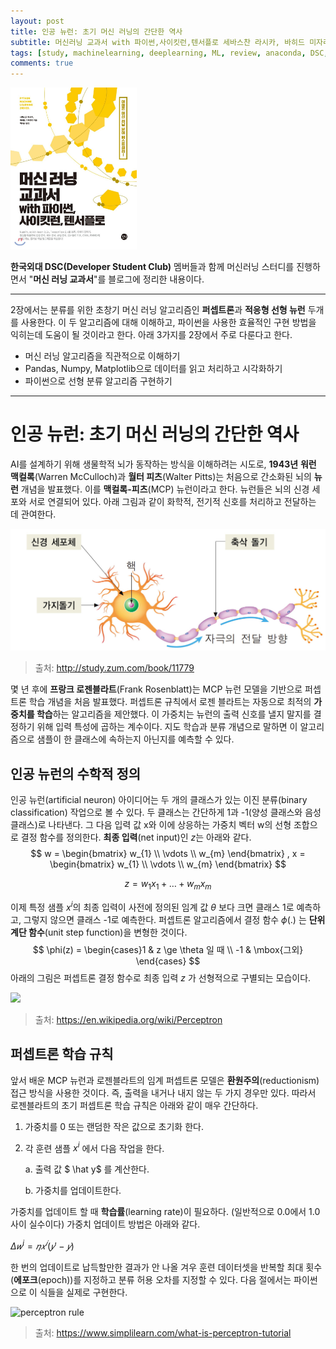 ```yaml
---
layout: post
title: 인공 뉴런: 초기 머신 러닝의 간단한 역사
subtitle: 머신러닝 교과서 with 파이썬,사이킷런,텐서플로 세바스찬 라시카, 바히드 미자리리 지음, 박해선 옮김
tags: [study, machinelearning, deeplearning, ML, review, anaconda, DSC, 머신러닝교과서2장]
comments: true
---
```

<img src="../img/ml_review/ml_book.jpg" width="40%" alt="머신러닝 교과서"/>

**한국외대 DSC(Developer Student Club)** 멤버들과 함께 머신러닝 스터디를 진행하면서 "**머신 러닝 교과서**"를 블로그에 정리한 내용이다.

---

2장에서는 분류를 위한 초창기 머신 러닝 알고리즘인 **퍼셉트론**과 **적응형 선형 뉴런** 두개를 사용한다. 이 두 알고리즘에 대해 이해하고, 파이썬을 사용한 효율적인 구현 방법을 익히는데 도움이 될 것이라고 한다. 아래 3가지를 2장에서 주로 다룬다고 한다.

- 머신 러닝 알고리즘을 직관적으로 이해하기
- Pandas, Numpy, Matplotlib으로 데이터를 읽고 처리하고 시각화하기
- 파이썬으로 선형 분류 알고리즘 구현하기

---

# 인공 뉴런: 초기 머신 러닝의 간단한 역사

AI를 설계하기 위해 생물학적 뇌가 동작하는 방식을 이해하려는 시도로, **1943년** **워런 맥컬록**(Warren McCulloch)과 **월터 피츠**(Walter Pitts)는 처음으로 간소화된 뇌의 **뉴런** 개념을 발표했다. 이를 **맥컬록-피츠**(MCP) 뉴런이라고 한다. 뉴런들은 뇌의 신경 세포와 서로 연결되어 있다. 아래 그림과 같이 화학적, 전기적 신호를 처리하고 전달하는 데 관여한다.

<img src="../img/ml_review/neuron.jpg" alt="neuron"/>

> 출처: http://study.zum.com/book/11779

몇 년 후에 **프랑크 로젠블라트**(Frank Rosenblatt)는 MCP 뉴런 모델을 기반으로 퍼셉트론 학습 개념을 처음 발표했다. 퍼셉트론 규칙에서 로젠 블라트는 자동으로 최적의 **가중치를 학습**하는 알고리즘을 제안했다. 이 가중치는 뉴런의 출력 신호를 낼지 말지를 결정하기 위해 입력 특성에 곱하는 계수이다. 지도 학습과 분류 개념으로 말하면 이 알고리즘으로 샘플이 한 클래스에 속하는지 아닌지를 예측할 수 있다.

## 인공 뉴런의 수학적 정의

인공 뉴런(artificial neuron) 아이디어는 두 개의 클래스가 있는 이진 분류(binary classification) 작업으로 볼 수 있다. 두 클래스는 간단하게 1과 -1(양성 클래스와 음성 클래스)로 나타낸다. 그 다음 입력 값 x와 이에 상응하는 가중치 벡터 w의 선형 조합으로 결정 함수를 정의한다. **최종 입력**(net input)인 $z$는 아래와 같다.
$$
w = \begin{bmatrix}
           w_{1} \\
           \vdots \\
           w_{m}
         \end{bmatrix}
,
x = \begin{bmatrix}
           w_{1} \\
           \vdots \\
           w_{m}
         \end{bmatrix}
$$

$$
z = w_1x_1 + \dots + w_mx_m
$$



이제 특정 샘플 $x^i$의 최종 입력이 사전에 정의된 임계 값 $\theta$ 보다 크면 클래스 1로 예측하고, 그렇지 않으면 클래스 -1로 예측한다. 퍼셉트론 알고리즘에서 결정 함수 $\phi(.)$ 는 **단위 계단 함수**(unit step function)을 변형한 것이다.
$$
\phi(z) = \begin{cases}1 & z \ge \theta  일 때 \\ 
-1 & \mbox{그외} \end{cases}
$$
아래의 그림은 퍼셉트론 결정 함수로 최종 입력 $z$ 가 선형적으로 구별되는 모습이다.

<img src="https://upload.wikimedia.org/wikipedia/commons/thumb/f/fe/Kernel_Machine.svg/1200px-Kernel_Machine.svg.png"/>

> 출처: https://en.wikipedia.org/wiki/Perceptron



## 퍼셉트론 학습 규칙

앞서 배운 MCP 뉴런과 로젠블라트의 임계 퍼셉트론 모델은 **환원주의**(reductionism) 접근 방식을 사용한 것이다.  즉, 출력을 내거나 내지 않는 두 가지 경우만 있다. 따라서 로젠블라트의 초기 퍼셉트론 학습 규칙은 아래와 같이 매우 간단하다.

1. 가중치를 0 또는 랜덤한 작은 값으로 초기화 한다.

2. 각 훈련 샘플 $x^i$ 에서 다음 작업을 한다.

   a. 출력 값 $ \hat y$ 를 계산한다.

   b. 가중치를 업데이트한다.

가중치를 업데이트 할 때 **학습률**(learning rate)이 필요하다. (일반적으로 0.0에서 1.0 사이 실수이다) 가중치 업데이트 방법은 아래와 같다.

$Δ𝑤^i=𝜂𝑥^𝑖(𝑦′−𝑦)$

한 번의 업데이트로 납득할만한 결과가 안 나올 겨우 훈련 데이터셋을 반복할 최대 횟수(**에포크**(epoch))를 지정하고 분류 허용 오차를 지정할 수 있다. 다음 절에서는 파이썬으로 이 식들을 실제로 구현한다.

<img src="https://www.simplilearn.com/ice9/free_resources_article_thumb/symbolic-representation-of-perceptron-learning-rule.jpg" alt="perceptron rule"/>

> 출처: https://www.simplilearn.com/what-is-perceptron-tutorial



